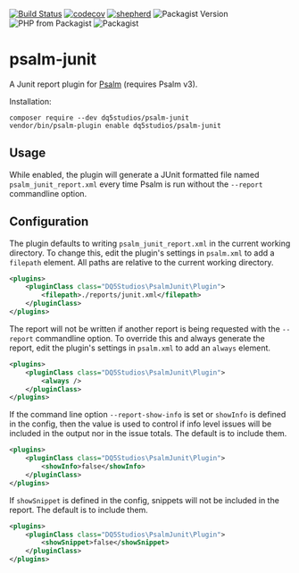 [![Build Status](https://travis-ci.com/dq5studios/psalm-junit.svg?branch=master)](https://travis-ci.com/dq5studios/psalm-junit)
[![codecov](https://codecov.io/gh/dq5studios/psalm-junit/branch/master/graph/badge.svg)](https://codecov.io/gh/dq5studios/psalm-junit)
[![shepherd](https://shepherd.dev/github/dq5studios/psalm-junit/coverage.svg)](https://shepherd.dev/github/dq5studios/psalm-junit)
![Packagist Version](https://img.shields.io/packagist/v/dq5studios/psalm-junit)
![PHP from Packagist](https://img.shields.io/packagist/php-v/dq5studios/psalm-junit)
![Packagist](https://img.shields.io/packagist/dm/dq5studios/psalm-junit)

# psalm-junit

A Junit report plugin for [Psalm](https://github.com/vimeo/psalm) (requires Psalm v3).

Installation:

```console
composer require --dev dq5studios/psalm-junit
vendor/bin/psalm-plugin enable dq5studios/psalm-junit
```

## Usage

While enabled, the plugin will generate a JUnit formatted file named `psalm_junit_report.xml` every time Psalm
is run without the `--report` commandline option.

## Configuration

The plugin defaults to writing `psalm_junit_report.xml` in the current working directory. To change this, edit the
plugin's settings in `psalm.xml` to add a `filepath` element.  All paths are relative to the current working directory.

```xml
<plugins>
    <pluginClass class="DQ5Studios\PsalmJunit\Plugin">
        <filepath>./reports/junit.xml</filepath>
    </pluginClass>
</plugins>
```

The report will not be written if another report is being requested with the `--report` commandline option.  To override
this and always generate the report, edit the plugin's settings in `psalm.xml` to add an `always` element.

```xml
<plugins>
    <pluginClass class="DQ5Studios\PsalmJunit\Plugin">
        <always />
    </pluginClass>
</plugins>
```

If the command line option `--report-show-info` is set or `showInfo` is defined in the config, then the value is used
to control if info level issues will be included in the output nor in the issue totals.  The default is to include them.

```xml
<plugins>
    <pluginClass class="DQ5Studios\PsalmJunit\Plugin">
        <showInfo>false</showInfo>
    </pluginClass>
</plugins>
```

If `showSnippet` is defined in the config, snippets will not be included in the report.  The default is to include them.

```xml
<plugins>
    <pluginClass class="DQ5Studios\PsalmJunit\Plugin">
        <showSnippet>false</showSnippet>
    </pluginClass>
</plugins>
```
